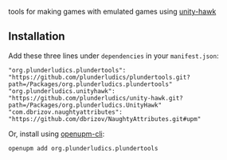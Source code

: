 tools for making games with emulated games using [unity-hawk](https://github.com/plunderludics/unity-hawk)


## Installation
Add these three lines under `dependencies` in your `manifest.json`:
```
"org.plunderludics.plundertools": "https://github.com/plunderludics/plundertools.git?path=/Packages/org.plunderludics.plundertools"
"org.plunderludics.unityhawk": "https://github.com/plunderludics/unity-hawk.git?path=/Packages/org.plunderludics.UnityHawk"
"com.dbrizov.naughtyattributes": "https://github.com/dbrizov/NaughtyAttributes.git#upm"
```

Or, install using [openupm-cli](https://github.com/openupm/openupm-cli):
```
openupm add org.plunderludics.plundertools
```
